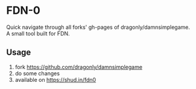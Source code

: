 # FDN-0

Quick navigate through all forks' gh-pages of dragonly/damnsimplegame.  
A small tool built for FDN.

## Usage

1. fork https://github.com/dragonly/damnsimplegame
2. do some changes
3. available on https://shud.in/fdn0
